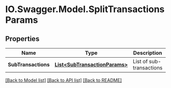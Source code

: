 # IO.Swagger.Model.SplitTransactionsParams
## Properties

Name | Type | Description | Notes
------------ | ------------- | ------------- | -------------
**SubTransactions** | [**List&lt;SubTransactionParams&gt;**](SubTransactionParams.md) | List of sub-transactions | 

[[Back to Model list]](../README.md#documentation-for-models) [[Back to API list]](../README.md#documentation-for-api-endpoints) [[Back to README]](../README.md)


